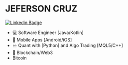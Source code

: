 # JEFERSON CRUZ

[![Linkedin Badge](https://img.shields.io/badge/-LinkedIn-blue?style=flat-square&logo=Linkedin&logoColor=white&link=https://www.linkedin.com/in/rebeccamanzi/)](https://www.linkedin.com/in/jeferson-cruz-4b4abb35/)

- 💻 Software Engineer [Java/Kotlin]
- 📱 Mobile Apps [Android/iOS]
- 🗠 Quant with [Python] and Algo Trading [MQL5/C++]
- 🔗 Blockchain/Web3
- ₿itcoin
